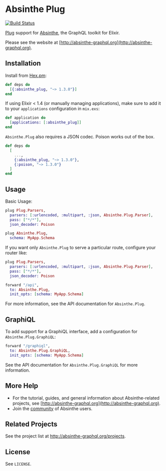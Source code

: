 # Absinthe Plug

[![Build Status](https://travis-ci.org/absinthe-graphql/absinthe_plug.svg?branch=master
"Build Status")](https://travis-ci.org/absinthe-graphql/absinthe_plug)

[Plug](https://hex.pm/packages/plug) support for [Absinthe](https://hex.pm/packages/absinthe),
the GraphQL toolkit for Elixir.

Please see the website at [http://absinthe-graphql.org](http://absinthe-graphql.org).

## Installation

Install from [Hex.pm](https://hex.pm/packages/absinthe_plug):

```elixir
def deps do
  [{:absinthe_plug, "~> 1.3.0"}]
end
```

If using Elixir < 1.4 (or manually managing applications), make sure to add it
to your `applications` configuration in `mix.exs`:

```elixir
def application do
  [applications: [:absinthe_plug]]
end
```

`Absinthe.Plug` also requires a JSON codec. Poison works out of the box.

```elixir
def deps do
  [
    ...,
    {:absinthe_plug, "~> 1.3.0"},
    {:poison, "~> 1.3.0"}
  ]
end
```

## Usage

Basic Usage:

```elixir
plug Plug.Parsers,
  parsers: [:urlencoded, :multipart, :json, Absinthe.Plug.Parser],
  pass: ["*/*"],
  json_decoder: Poison

plug Absinthe.Plug,
  schema: MyApp.Schema
```

If you want only `Absinthe.Plug` to serve a particular route, configure your
router like:

```elixir
plug Plug.Parsers,
  parsers: [:urlencoded, :multipart, :json, Absinthe.Plug.Parser],
  pass: ["*/*"],
  json_decoder: Poison

forward "/api",
  to: Absinthe.Plug,
  init_opts: [schema: MyApp.Schema]
```

For more information, see the API documentation for `Absinthe.Plug`.

## GraphiQL

To add support for a GraphiQL interface, add a configuration for
`Absinthe.Plug.GraphiQL`:

```elixir
forward "/graphiql",
  to: Absinthe.Plug.GraphiQL,
  init_opts: [schema: MyApp.Schema]
```

See the API documentation for `Absinthe.Plug.GraphiQL` for more information.

## More Help

- For the tutorial, guides, and general information about Absinthe-related
  projects, see [http://absinthe-graphql.org](http://absinthe-graphql.org).
- Join the [community](http://absinthe-graphql.org/community) of Absinthe users.

## Related Projects

See the project list at <http://absinthe-graphql.org/projects>.

## License

See `LICENSE`.
